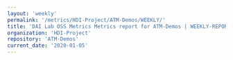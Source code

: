 ```yaml
---
layout: 'weekly'
permalink: '/metrics/HDI-Project/ATM-Demos/WEEKLY/'
title: 'DAI Lab OSS Metrics Metrics report for ATM-Demos | WEEKLY-REPORT-2020-01-05'
organization: 'HDI-Project'
repository: 'ATM-Demos'
current_date: '2020-01-05'
---
```

